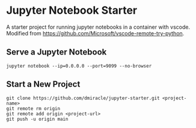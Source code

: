 # Jupyter Notebook Starter

A starter project for running jupyter notebooks in a container with vscode. Modified from https://github.com/Microsoft/vscode-remote-try-python.

## Serve a Jupyter Notebook
```
jupyter notebook --ip=0.0.0.0 --port=9099 --no-browser
```

## Start a New Project
```
git clone https://github.com/dmiracle/jupyter-starter.git <project-name>
git remote rm origin
git remote add origin <project-url>
git push -u origin main
```

